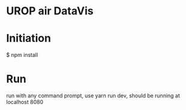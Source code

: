 # UROP air DataVis

# Initiation

$ npm install

# Run

run with any command prompt, use yarn run dev, should be running at localhost 8080
